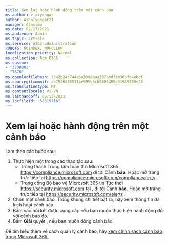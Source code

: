 ```yaml
---
title: Xem lại hoặc hành động trên một cảnh báo
ms.author: v-aiyengar
author: AshaIyengar21
manager: dansimp
ms.date: 02/17/2021
ms.audience: Admin
ms.topic: article
ms.service: o365-administration
ROBOTS: NOINDEX, NOFOLLOW
localization_priority: Normal
ms.collection: Adm_O365
ms.custom:
- "3200002"
- "7670"
ms.openlocfilehash: 3342b24c744a6a3990aaa397abdfab36bfc4ebcf
ms.sourcegitcommit: ab75f66355116e995b3cb5505465b31989339e28
ms.translationtype: MT
ms.contentlocale: vi-VN
ms.lasthandoff: 08/13/2021
ms.locfileid: "58319716"
---
```

# <a name="review-or-act-on-an-alert"></a>Xem lại hoặc hành động trên một cảnh báo

Làm theo các bước sau:

1. Thực hiện một trong các thao tác sau:
   - Trong thanh Trung tâm tuân thủ Microsoft 365 , <https://compliance.microsoft.com> đi tới Cảnh **báo**. Hoặc mở trang trực tiếp tại <https://compliance.microsoft.com/compliancealerts> .
   - Trong cổng Bộ bảo vệ Microsoft 365 tin Tức thời <https://security.microsoft.com> tại , đi tới Cảnh **báo**. Hoặc mở trang trực tiếp tại <https://security.microsoft.com/alerts> .
2. Chọn một cảnh báo. Trong khung chi tiết bật ra, hãy xem thông tin đã kích hoạt cảnh báo.
3. Bấm vào nối kết được cung cấp nếu bạn muốn thực hiện hành động đối với cảnh báo đó.
4. Bấm **Giải** quyết , nếu bạn muốn đóng cảnh báo.

Để tìm hiểu thêm về cách quản lý cảnh báo, hãy [xem chính sách cảnh báo trong Microsoft 365.](https://docs.microsoft.com/microsoft-365/compliance/alert-policies)
